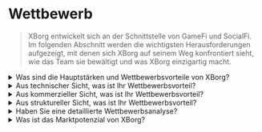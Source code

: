 # Wettbewerb

> XBorg entwickelt sich an der Schnittstelle von GameFi und SocialFi. Im folgenden Abschnitt werden die wichtigsten Herausforderungen aufgezeigt, mit denen sich XBorg auf seinem Weg konfrontiert sieht, wie das Team sie bewältigt und was XBorg einzigartig macht.

<details>

<summary>Was sind die Hauptstärken und Wettbewerbsvorteile von XBorg?</summary>

**Netzwerk**

Das Wachstum und die Expansion von XBorg werden durch ein Netzwerk einflussreicher Berater und Investoren in der Gaming- und Esports-Branche vorangetrieben. XBorg Ventures baut auf diesem Netzwerk auf, indem es das Team mit den führenden Blockchains und Spieleentwicklern verbindet und ihnen ermöglicht, innovative und spannende neue Produkte zu schaffen.

#### Community

Die XBorg-Community umfasst über 10.000 aktive Spieler, Entwickler und GameFi-Investoren. Der Rat und das Governance-System umfassen einige der klügsten Köpfe in Web3 und stellen sicher, dass XBorg immer an vorderster Front der Gaming-Technologie steht.

#### Esports & Legitimität

Als führende Web3-Esports-Organisation wird XBorg von Brave Software gesponsert und ist in den wettbewerbsfähigsten Web3-Esports-Titeln die Nummer eins. XBorg ist verantwortlich für die Schaffung der Xtreme Championship Series (XCS), der ersten und größten Web3-Esports-Liga überhaupt.

#### SwissBorg

XBorg wird auch von SwissBorg unterstützt, einem Start-up, das erfolgreich auf 700.000 Benutzer skaliert ist. Mit engem Kontakt zu Führungskräften auf C-Ebene unterstützt SwissBorg die Roadmap, die Produktumsetzung und das Networking. XBorg verdankt einen Großteil seines Erfolgs der Unterstützung und Anleitung von SwissBorg.

</details>

<details>

<summary>Aus technischer Sicht, was ist Ihr Wettbewerbsvorteil?</summary>

Von technischer Seite aus betrachtet ist die Implementierung eines Credential-Netzwerks im Bereich des Gamings eine wirklich einzigartige Innovation. Es ähnelt jedoch dem Lens-Protokoll, das soziale Daten verwendet, um ein Netzwerk aufzubauen. Unsere Plattform hingegen nutzt Spieldaten, um ein spezifisches Datenetzwerk für Spiele zu etablieren. Während sich andere Projekte wie Galxe darauf konzentriert haben, ein Credential-Netzwerk aufzubauen, haben sie nicht den gleichen dedizierten Fokus auf Gaming.

Unsere technologischen Fortschritte sind auf unsere geschickte Integration von Spieldaten über verschiedene Vertriebsplattformen (einschließlich, aber nicht beschränkt auf Steam, FaceIt und Riot Games) und die Erstellung von benutzerdefinierten API-Integrationen mit Spielen zurückzuführen. Um unsere Plattform weiter zu differenzieren, haben wir proprietäre Anwendungen auf Basis des Netzwerks entwickelt, wie z.B. die Fan-Engagement-App, dezentralisierte Gaming-Communities und den Soulbound Launchpad, die zu unserem einzigartigen Credential-Netzwerk beitragen.

</details>

<details>

<summary>Aus kommerzieller Sicht, was ist Ihr Wettbewerbsvorteil?</summary>

Aus kommerzieller Sicht ist unser Hauptziel die nahtlose Integration unseres umfangreichen Credential-Netzwerks mit führenden Esports-Teams. Durch unsere illustren Zusammenarbeiten mit wichtigen Akteuren der Esports-Branche, wie TeamBDS, haben wir unsere einzigartige Fähigkeit unter Beweis gestellt, fruchtbare Partnerschaften zu schmieden. Darüber hinaus wird XBorg durch die unerschütterliche Unterstützung von SwissBorg gestärkt, was unseren Stand festigt und unsere Glaubwürdigkeit in der Branche erhöht.

Darüber hinaus kann die Community von XBorg mit einer Gilde verglichen werden, in der unser besonderer Vorteil in unserem beispiellosen Wettbewerbsniveau liegt. XBorg ist die führende Web3-Gaming-Community in Bezug auf Wettbewerbsfähigkeit und unterscheidet sich damit von anderen Gilden wie Polemos, IndieGG, YGG und ähnlichen.

</details>

<details>

<summary>Aus struktureller Sicht, was ist Ihr Wettbewerbsvorteil?</summary>

XBorg wird von einer begeisterten Community von Gamern unterstützt, was es uns ermöglicht, Produkte für unsere Benutzerbasis zu entwickeln und schnelles Feedback zu erhalten, was die Produktentwicklung erleichtert.

Wir beabsichtigen auch, dezentral zu agieren, um die bestmögliche Übereinstimmung zwischen XBG-Inhabern und dem Protokoll sicherzustellen. Der Erfolg und das Wachstum von XBorg werden maßgeblich von seiner Community von Gamern beeinflusst. Wir erkennen die Bedeutung an, Produkte zu entwickeln, die den Bedürfnissen und Interessen unserer Benutzer gerecht werden. Durch die Nutzung unserer Community können wir schnell Feedback erhalten und unsere Produkte weiterentwickeln, was zu bedeutungsvolleren Erfahrungen für unsere Benutzer führt.

Darüber hinaus sind wir der Meinung, dass eine dezentrale Vorgehensweise zu einer höheren Übereinstimmung zwischen den XBG-Token-Inhabern und dem Protokoll führen wird. Diese Übereinstimmung wird das langfristige Vision, Ziele und Prioritäten des Protokolls besser verstehen. Es bedeutet auch, dass die Token-Inhaber die Governance-Entscheidungen mit einem persönlichen Interesse am Erfolg des Protokolls treffen werden. Letztendlich wird dies zu einer engagierteren und ermächtigten Community führen, die bereit ist, am Entscheidungsprozess teilzunehmen und die zukünftige Ausrichtung von XBorg voranzutreiben.

</details>

<details>

<summary>Haben Sie eine detaillierte Wettbewerbsanalyse?</summary>

Im Web3-Bereich betrachten wir keine Wettbewerber, sondern Kollaborateure, da wir an komponierbare und interoperable Ökosysteme glauben. Im Web3-Landschaft wird das Konzept des Wettbewerbs durch Zusammenarbeit ersetzt, die auf dem grundlegenden Glauben an die Kraft komponierbarer und interoperabler Ökosysteme beruht. Wir haben mehrere Ökosysteme, die an ähnlichen Grundelementen arbeiten, von denen einige bereits eng mit XBorg zusammenarbeiten.

#### Daten & Soziales

* [Lens Protocol](https://lens.xyz/) ist ein komponierbarer Datengraph, der Benutzern ermöglicht, ihre Daten zu besitzen und zu monetarisieren. XBorg behandelt ein ähnliches Grundelement, jedoch im Bereich der Spieldaten. Eine enge Zusammenarbeit mit Lens wird diskutiert.
* [Galxe](https://galxe.com/) baut ein Credential-Netzwerk auf der Basis von On-Chain- und Off-Chain-Credentials auf.
* [Quest3](https://questn.com/) ist ein Questing-System für Engagement und Communities.

#### GameFi-Infrastruktur

* [Chiliz](https://www.chiliz.com/) ist der Schöpfer von Fan-Token und eine Web3-Infrastruktur für Sport und Unterhaltung.
* [Polemos](https://polemos.io/) ist eine GameFi-Community und ein Protokoll, das Spielern ermöglicht, ihre NFTs zu nutzen.
* [MatchBox](https://www.matchboxdao.com/) ist ein Ökosystem-DAO-Bauwerkzeug für On-Chain-Spiele.

</details>

<details>

<summary>Was ist das Marktpotenzial von XBorg?</summary>

Das Marktpotenzial von Gaming, Esports und digitalen Identitäten ist enorm und wächst rasant. Allein die Gaming-Branche wird bis 2026 einen weltweiten Wert von 295 Milliarden US-Dollar erreichen, getrieben durch die wachsende Beliebtheit von Mobile Gaming, eSports und der Adoption von Virtual- und Augmented-Reality-Technologien.

Esports, oder kompetitives Videospielen, verzeichnet ebenfalls ein explosives Wachstum, mit erwarteten Umsätzen von 1,1 Milliarden US-Dollar im Jahr 2021 und einer weltweiten Esports-Zielgruppe, die bis 2023 voraussichtlich über 580 Millionen erreichen wird. Dieser Markt wird voraussichtlich weiter wachsen, da immer mehr Unternehmen und Marken in Esports und Gaming-Sponsoring investieren.

Digitale Identitäten werden auch in der Gaming- und Esports-Branche immer wichtiger. Mit dem Aufkommen der Blockchain-Technologie und der nicht fungiblen Tokens (NFTs) können Spieler jetzt einzigartige In-Game-Assets besitzen und handeln, was neue Möglichkeiten für Einnahmen und Investitionen schafft. Darüber hinaus werden digitale Identitäten verwendet, um Spieleridentitäten zu überprüfen und fairen Wettbewerb im kompetitiven Gaming zu gewährleisten, sowie um Gaming-Erlebnisse zu personalisieren und einen sicheren Zugriff auf Benutzerkonten zu ermöglichen.

Insgesamt ist das Marktpotenzial von Gaming, Esports und digitalen Identitäten enorm und vielfältig und wird voraussichtlich weiter wachsen und sich entwickeln, während sich Technologie und Verbraucherpräferenzen ändern.

</details>